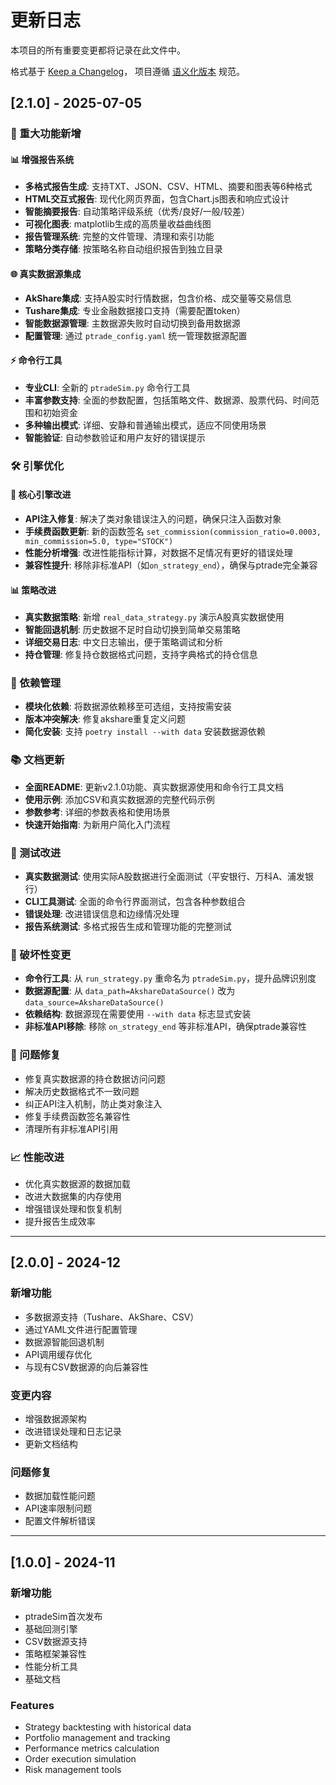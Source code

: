 # 更新日志

本项目的所有重要变更都将记录在此文件中。

格式基于 [Keep a Changelog](https://keepachangelog.com/en/1.0.0/)，
项目遵循 [语义化版本](https://semver.org/spec/v2.0.0.html) 规范。

## [2.1.0] - 2025-07-05

### 🌟 重大功能新增

#### 📊 增强报告系统
- **多格式报告生成**: 支持TXT、JSON、CSV、HTML、摘要和图表等6种格式
- **HTML交互式报告**: 现代化网页界面，包含Chart.js图表和响应式设计
- **智能摘要报告**: 自动策略评级系统（优秀/良好/一般/较差）
- **可视化图表**: matplotlib生成的高质量收益曲线图
- **报告管理系统**: 完整的文件管理、清理和索引功能
- **策略分类存储**: 按策略名称自动组织报告到独立目录

#### 🌐 真实数据源集成
- **AkShare集成**: 支持A股实时行情数据，包含价格、成交量等交易信息
- **Tushare集成**: 专业金融数据接口支持（需要配置token）
- **智能数据源管理**: 主数据源失败时自动切换到备用数据源
- **配置管理**: 通过 `ptrade_config.yaml` 统一管理数据源配置

#### ⚡ 命令行工具
- **专业CLI**: 全新的 `ptradeSim.py` 命令行工具
- **丰富参数支持**: 全面的参数配置，包括策略文件、数据源、股票代码、时间范围和初始资金
- **多种输出模式**: 详细、安静和普通输出模式，适应不同使用场景
- **智能验证**: 自动参数验证和用户友好的错误提示

### 🛠️ 引擎优化

#### 🔧 核心引擎改进
- **API注入修复**: 解决了类对象错误注入的问题，确保只注入函数对象
- **手续费函数更新**: 新的函数签名 `set_commission(commission_ratio=0.0003, min_commission=5.0, type="STOCK")`
- **性能分析增强**: 改进性能指标计算，对数据不足情况有更好的错误处理
- **兼容性提升**: 移除非标准API（如`on_strategy_end`），确保与ptrade完全兼容

#### 📊 策略改进
- **真实数据策略**: 新增 `real_data_strategy.py` 演示A股真实数据使用
- **智能回退机制**: 历史数据不足时自动切换到简单交易策略
- **详细交易日志**: 中文日志输出，便于策略调试和分析
- **持仓管理**: 修复持仓数据格式问题，支持字典格式的持仓信息

### 🔧 依赖管理
- **模块化依赖**: 将数据源依赖移至可选组，支持按需安装
- **版本冲突解决**: 修复akshare重复定义问题
- **简化安装**: 支持 `poetry install --with data` 安装数据源依赖

### 📚 文档更新
- **全面README**: 更新v2.1.0功能、真实数据源使用和命令行工具文档
- **使用示例**: 添加CSV和真实数据源的完整代码示例
- **参数参考**: 详细的参数表格和使用场景
- **快速开始指南**: 为新用户简化入门流程

### 🧪 测试改进
- **真实数据测试**: 使用实际A股数据进行全面测试（平安银行、万科A、浦发银行）
- **CLI工具测试**: 全面的命令行界面测试，包含各种参数组合
- **错误处理**: 改进错误信息和边缘情况处理
- **报告系统测试**: 多格式报告生成和管理功能的完整测试

### 🔄 破坏性变更
- **命令行工具**: 从 `run_strategy.py` 重命名为 `ptradeSim.py`，提升品牌识别度
- **数据源配置**: 从 `data_path=AkshareDataSource()` 改为 `data_source=AkshareDataSource()`
- **依赖结构**: 数据源现在需要使用 `--with data` 标志显式安装
- **非标准API移除**: 移除 `on_strategy_end` 等非标准API，确保ptrade兼容性

### 🐛 问题修复
- 修复真实数据源的持仓数据访问问题
- 解决历史数据格式不一致问题
- 纠正API注入机制，防止类对象注入
- 修复手续费函数签名兼容性
- 清理所有非标准API引用

### 📈 性能改进
- 优化真实数据源的数据加载
- 改进大数据集的内存使用
- 增强错误处理和恢复机制
- 提升报告生成效率

---

## [2.0.0] - 2024-12

### 新增功能
- 多数据源支持（Tushare、AkShare、CSV）
- 通过YAML文件进行配置管理
- 数据源智能回退机制
- API调用缓存优化
- 与现有CSV数据源的向后兼容性

### 变更内容
- 增强数据源架构
- 改进错误处理和日志记录
- 更新文档结构

### 问题修复
- 数据加载性能问题
- API速率限制问题
- 配置文件解析错误

---

## [1.0.0] - 2024-11

### 新增功能
- ptradeSim首次发布
- 基础回测引擎
- CSV数据源支持
- 策略框架兼容性
- 性能分析工具
- 基础文档

### Features
- Strategy backtesting with historical data
- Portfolio management and tracking
- Performance metrics calculation
- Order execution simulation
- Risk management tools
